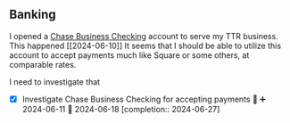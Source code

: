 ## Banking
I opened a [Chase Business Checking](https://chase.com) account to serve my TTR business.  This happened [[2024-06-10]]
It seems that I should be able to utilize this account to accept payments much like Square or some others, at comparable rates.

I need to investigate that
- [x] Investigate Chase Business Checking for accepting payments 🔼 ➕ 2024-06-11 📅 2024-06-18  [completion:: 2024-06-27]
